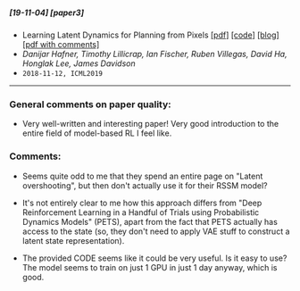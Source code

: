 ##### [19-11-04] [paper3]
- Learning Latent Dynamics for Planning from Pixels [[pdf]](https://arxiv.org/abs/1811.04551) [[code]](https://github.com/google-research/planet) [[blog]](https://ai.googleblog.com/2019/02/introducing-planet-deep-planning.html) [[pdf with comments]](https://github.com/fregu856/papers_private/blob/master/commented_pdfs/Learning%20Latent%20Dynamics%20for%20Planning%20from%20Pixels.pdf)
- *Danijar Hafner, Timothy Lillicrap, Ian Fischer, Ruben Villegas, David Ha, Honglak Lee, James Davidson*
- `2018-11-12, ICML2019`

****

### General comments on paper quality:
- Very well-written and interesting paper! Very good introduction to the entire field of model-based RL I feel like.

### Comments:
- Seems quite odd to me that they spend an entire page on "Latent overshooting", but then don't actually use it for their RSSM model?

- It's not entirely clear to me how this approach differs from "Deep Reinforcement Learning in a Handful of Trials using Probabilistic Dynamics Models" (PETS), apart from the fact that PETS actually has access to the state (so, they don't need to apply VAE stuff to construct a latent state representation).

- The provided CODE seems like it could be very useful. Is it easy to use? The model seems to train on just 1 GPU in just 1 day anyway, which is good.
